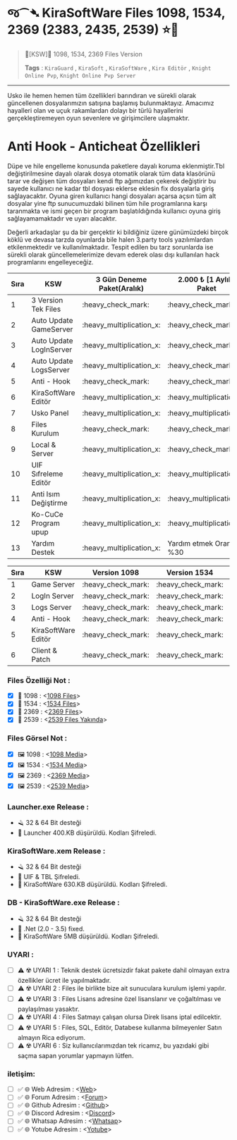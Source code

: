 # જ⁀➴ KiraSoftWare Files 1098, 1534, 2369 (2383, 2435, 2539) ⭐🔰

> 🔰[KSW]🔰 1098, 1534, 2369 Files Version
> 
> **Tags** : `KiraGuard` , `KiraSoft` , `KiraSoftWare` , `Kira Editör` , `Knight Online Pvp`, `Knight Online Pvp Server`
---

Usko ile hemen hemen tüm özellikleri barındıran ve sürekli olarak güncellenen dosyalarımızın satışına başlamış bulunmaktayız.
Amacımız hayalleri olan ve uçuk rakamlardan dolayı bir türlü hayallerini gerçekleştiremeyen oyun sevenlere ve girişimcilere ulaşmaktır.

# Anti Hook - Anticheat Özellikleri #
Düpe ve hile engelleme konusunda paketlere dayalı koruma eklenmiştir.Tbl değiştirilmesine dayalı olarak dosya otomatik olarak tüm data klasörünü tarar ve değişen tüm dosyaları kendi ftp ağımızdan çekerek değiştirir bu sayede kullanıcı ne kadar tbl dosyası eklerse eklesin fix dosyalarla giriş sağlayacaktır.
Oyuna giren kullanıcı hangi dosyaları açarsa açsın tüm alt dosyalar yine ftp sunucumuzdaki bilinen tüm hile programlarına karşı taranmakta ve ismi geçen bir program başlatıldığında kullanıcı oyuna giriş sağlayamamaktadır ve uyarı alacaktır.

Değerli arkadaşlar şu da bir gerçektir ki bildiğiniz üzere günümüzdeki birçok köklü ve devasa tarzda oyunlarda bile halen 3.party tools yazılımlardan etkilenmektedir ve kullanılmaktadır.
Tespit edilen bu tarz sorunlarda ise sürekli olarak güncellemelerimize devam ederek olası dışı kullanılan hack programlarını engelleyeceğiz.

<table>
	<thead>
		<tr>
		<th>Sıra</th>
		<th>KSW</th>
		<th>3 Gün Deneme Paket(Aralık)</th>
		<th>2.000 ₺ [1 Aylık] Paket</th>
		<th>6.000 ₺ [Süresiz] Paket</th>
		<th>8.000 ₺ [Süresiz] Paket</th>
		</tr>
	</thead>
<tbody>
<tr>
	<td>1</td>
	<td>3 Version Tek Files</td>
	<td>:heavy_check_mark:</td>
	<td>:heavy_check_mark:</td>
	<td>:heavy_check_mark:</td>
	<td>:heavy_check_mark:</td>
</tr>	
<tr>
	<td>2</td>
	<td>Auto Update GameServer</td>
	<td>:heavy_multiplication_x:</td>
	<td>:heavy_check_mark:</td>
	<td>:heavy_check_mark:</td>
	<td>:heavy_check_mark:</td>
</tr>
<tr>
	<td>3</td>
	<td>Auto Update LogInServer</td>
	<td>:heavy_multiplication_x:</td>
	<td>:heavy_check_mark:</td>
	<td>:heavy_check_mark:</td>
	<td>:heavy_check_mark:</td>
</tr>	
	<td>4</td>
	<td>Auto Update LogsServer</td>
	<td>:heavy_multiplication_x:</td>
	<td>:heavy_check_mark:</td>
	<td>:heavy_check_mark:</td>
	<td>:heavy_check_mark:</td>
</tr>	
<tr>
	<td>5</td>
	<td>Anti - Hook</td>
	<td>:heavy_check_mark:</td>
	<td>:heavy_check_mark:</td>
	<td>:heavy_check_mark:</td>
	<td>:heavy_check_mark:</td>
</tr>		
<tr>
	<td>6</td>
	<td>KiraSoftWare Editör</td>
	<td>:heavy_multiplication_x:</td>
	<td>:heavy_multiplication_x:</td>
	<td>:heavy_check_mark:</td>
	<td>:heavy_check_mark:</td>
</tr>    
<tr>
	<td>7</td>
	<td>Usko Panel</td>
	<td>:heavy_multiplication_x:</td>
	<td>:heavy_multiplication_x:</td>
	<td>:heavy_check_mark:</td>
	<td>:heavy_check_mark:</td>
</tr>   
	<tr>
	<td>8</td>
	<td>Files Kurulum</td>
	<td>:heavy_check_mark:</td>
	<td>:heavy_check_mark:</td>
	<td>:heavy_check_mark:</td>
	<td>:heavy_check_mark:</td>
</tr> 
<tr>
	<td>9</td>
	<td>Local & Server</td>
	<td>:heavy_multiplication_x:</td>
	<td>:heavy_check_mark:</td>
	<td>:heavy_check_mark:</td>
	<td>:heavy_check_mark:</td>
</tr>   
<tr>
	<td>10</td>
	<td>UIF Sıfreleme Editör</td>
	<td>:heavy_multiplication_x:</td>
	<td>:heavy_multiplication_x:</td>
	<td>:heavy_check_mark:</td>
	<td>:heavy_check_mark:</td>
</tr>		
<tr>
	<td>11</td>
	<td>Anti Isım Değiştirme</td>
	<td>:heavy_multiplication_x:</td>
	<td>:heavy_multiplication_x:</td>
	<td>:heavy_multiplication_x:</td>
	<td>:heavy_check_mark:</td>
</tr>		
<tr>
	<td>12</td>
	<td>Ko-CuCe Program upup</td>
	<td>:heavy_multiplication_x:</td>
	<td>:heavy_multiplication_x:</td>
	<td>:heavy_multiplication_x:</td>
	<td>:heavy_check_mark:</td>
</tr>  	
<tr>
	<td>13</td>
	<td>Yardım Destek</td>
	<td>:heavy_multiplication_x:</td>
	<td>Yardım etmek Oranı %30 </td>
	<td>Yardım etmek Oranı %65 </td>
	<td>Yardım etmek Oranı %85 </td>
</tr>  	
</tbody>
</table>

<table>
	<thead>
		<tr>
			<th>Sıra</th>
			<th>KSW</th>
			<th>Version 1098</th>
			<th>Version 1534</th>
			<th>Version 2369</th>
			<th>Version 2383</th>
			<th>Version 2435</th>
			<th>Version 2539</th>
		</tr>
	</thead>
<tbody>
<tr>
	<td>1</td>
	<td>Game Server </td>
	<td>:heavy_check_mark:</td>
	<td>:heavy_check_mark:</td>
	<td>:heavy_check_mark:</td>
	<td>:heavy_check_mark:</td>
	<td>:heavy_check_mark:</td>
	<td>:heavy_check_mark:</td>
</tr>	
<tr>
	<td>2</td>
	<td>LogIn Server </td>
	<td>:heavy_check_mark:</td>
	<td>:heavy_check_mark:</td>
	<td>:heavy_check_mark:</td>
	<td>:heavy_check_mark:</td>
	<td>:heavy_check_mark:</td>
	<td>:heavy_check_mark:</td>
</tr>
<tr>
	<td>3</td>
	<td>Logs Server </td>
	<td>:heavy_check_mark:</td>
	<td>:heavy_check_mark:</td>
	<td>:heavy_check_mark:</td>
	<td>:heavy_check_mark:</td>
	<td>:heavy_check_mark:</td>
	<td>:heavy_check_mark:</td>
</tr>	
<tr>
	<td>4</td>
	<td>Anti - Hook </td>
	<td>:heavy_check_mark:</td>
	<td>:heavy_check_mark:</td>
	<td>:heavy_check_mark:</td>
	<td>:heavy_check_mark:</td>
	<td>:heavy_check_mark:</td>
	<td>:Yakında:</td>
</tr>
<tr>
	<td>5</td>
	<td>KiraSoftWare Editör </td>
	<td>:heavy_check_mark:</td>
	<td>:heavy_check_mark:</td>
	<td>:heavy_check_mark:</td>
	<td>:heavy_check_mark:</td>
	<td>:heavy_check_mark:</td>
	<td>:heavy_check_mark:</td>
</tr>	
<tr>
	<td>6</td>
	<td>Client & Patch</td>
	<td>:heavy_check_mark:</td>
	<td>:heavy_check_mark:</td>
	<td>:heavy_check_mark:</td>
	<td>:heavy_check_mark:</td>
	<td>:heavy_check_mark:</td>
	<td>:heavy_check_mark:</td>
</tr>
	
</tbody>
</table>

### Files Özelliği Not :
- [X] 📒 1098  : <[1098 Files](https://github.com/KiraAmora61/KiraSoftWare-files-Update/blob/main/1098.md)>
- [X] 📒 1534  : <[1534 Files](https://github.com/KiraAmora61/KiraSoftWare-files-Update/blob/main/1534.md)>
- [X] 📒 2369  : <[2369 Files](https://github.com/KiraAmora61/KiraSoftWare-files-Update/blob/main/2369.md)>
- [X] 📒 2539  : <[2539 Files Yakında](https://github.com/KiraAmora61/KiraSoftWare-files-Update/)>

### Files Görsel Not : 
- [X] 🖼 1098  : <[1098 Media](https://forum.kiraguard.com/index.php?media/categories/1098-koserver.1/)>
- [X] 🖼 1534  : <[1534 Media](https://forum.kiraguard.com/index.php?media/categories/1534-koserver.2/)>
- [X] 🖼 2369  : <[2369 Media](https://forum.kiraguard.com/index.php?media/categories/2369-koserver.3/)>
- [X] 🖼 2539  : <[2539 Media](https://forum.kiraguard.com/index.php?media/categories/usko-koserver.6/)>

### Launcher.exe Release :
- 🪒 32 & 64 Bit desteği
- 🔐 Launcher 400.KB düşürüldü. Kodları Şifreledi.

### KiraSoftWare.xem Release :
- 🪒 32 & 64 Bit desteği
- :key: UIF & TBL Şifreledi.
- 🔐 KiraSoftWare 630.KB düşürüldü. Kodları Şifreledi.

### DB - KiraSoftWare.exe Release :
- 🪒 32 & 64 Bit desteği
- :hammer: .Net (2.0 - 3.5) fixed.
- 🔐 KiraSoftWare 5MB düşürüldü. Kodları Şifreledi.
 
### UYARI : 
- [ ] :warning: ☢️ UYARI 1 : Teknik destek ücretsizdir fakat pakete dahil olmayan extra özellikler ücret ile yapılmaktadır.
- [ ] :warning: ☢️ UYARI 2 : Files ile birlikte bize ait sunuculara kurulum işlemi yapılır.
- [ ] :warning: ☢️ UYARI 3 : Files Lisans adresine özel lisanslanır ve çoğaltılması ve paylaşılması yasaktır.
- [ ] :warning: ☢️ UYARI 4 : Files Satmayı çalışan olursa Direk lisans iptal edilcektir.
- [ ] :warning: ☢️ UYARI 5 : Files, SQL, Editör, Databese kullanma bilmeyenler Satın almayın Rica ediyorum.
- [ ] :warning: ☢️ UYARI 6 : Siz kullanıcılarımızdan tek ricamız, bu yazıdaki gibi saçma sapan yorumlar yapmayın lütfen.

### iletişim:
- [ ] :white_check_mark: 🌐 Web Adresim     : <[Web](https://kiraguard.com)>
- [ ] :white_check_mark: 🌐 Forum Adresim   : <[Forum](https://forum.kiraguard.com/index.php)>
- [ ] :white_check_mark: 🌐 Github Adresim  : <[Github](https://github.com/KiraAmora61/KiraSoftWare-files-Update/blob/main/README.md)>
- [ ] :white_check_mark: 🌐 Discord Adresim : <[Discord](https://discord.gg/bDAG2mNqgb)>
- [ ] :white_check_mark: 🌐 Whatsap Adresim : <[Whatsap](https://wa.me/905060315092)>
- [ ] :white_check_mark: 🌐 Yotube Adresim  : <[Yotube](https://www.youtube.com/@KiraSoftWare)>
